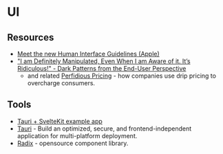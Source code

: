 # UI

## Resources

- [Meet the new Human Interface Guidelines (Apple)](https://developer.apple.com/news/?id=v8a3aetj)
- ["I am Definitely Manipulated, Even When I am Aware of it. It’s Ridiculous!" - Dark Patterns from the End-User Perspective](https://arxiv.org/pdf/2104.12653.pdf)
  - and related [Perfidious Pricing](https://passingtime.substack.com/p/perfidious-pricing) - how companies use drip pricing to overcharge consumers.

## Tools

- [Tauri + SvelteKit example app](https://github.com/Stijn-B/tauri-sveltekit-example)
- [Tauri](https://tauri.app/) - Build an optimized, secure, and frontend-independent application for multi-platform deployment.
- [Radix](https://www.radix-ui.com/) - opensource component library.
